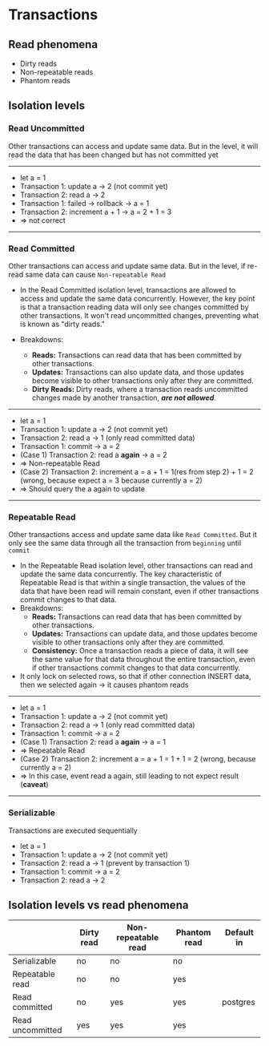 # Transactions

<!-- published_date: 2024-03-18 -->
<!-- description: Isolation levels vs read phenomena -->
<!-- tags: database, transaction -->

## Read phenomena

- Dirty reads
- Non-repeatable reads
- Phantom reads

## Isolation levels

### Read Uncommitted

Other transactions can access and update same data. But in the level, it will read the data that has been changed but has not committed yet

---

- let a = 1
- Transaction 1: update a -> 2 (not commit yet)
- Transaction 2: read a -> 2
- Transaction 1: failed -> rollback -> a = 1
- Transaction 2: increment a + 1 -> a = 2 + 1 = 3
- => not correct

---

### Read Committed

Other transactions can access and update same data. But in the level, if re-read same data can cause `Non-repeatable Read`

- In the Read Committed isolation level, transactions are allowed to access and update the same data concurrently. However, the key point is that a transaction reading data will only see changes committed by other transactions. It won't read uncommitted changes, preventing what is known as "dirty reads."
- Breakdowns:

  - **Reads:** Transactions can read data that has been committed by other transactions.
  - **Updates:** Transactions can also update data, and those updates become visible to other transactions only after they are committed.
  - **Dirty Reads:** Dirty reads, where a transaction reads uncommitted changes made by another transaction, **_are not allowed_**.

---

- let a = 1
- Transaction 1: update a -> 2 (not commit yet)
- Transaction 2: read a -> 1 (only read committed data)
- Transaction 1: commit -> a = 2
- (Case 1) Transaction 2: read a **again** -> a = 2
- => Non-repeatable Read
- (Case 2) Transaction 2: increment a = a + 1 = 1(res from step 2) + 1 = 2 (wrong, because expect a = 3 because currently a = 2)
- => Should query the a again to update

---

### Repeatable Read

Other transactions access and update same data like `Read Committed`. But it only see the same data through all the transaction from `beginning` until `commit`

- In the Repeatable Read isolation level, other transactions can read and update the same data concurrently. The key characteristic of Repeatable Read is that within a single transaction, the values of the data that have been read will remain constant, even if other transactions commit changes to that data.
- Breakdowns:
  - **Reads:** Transactions can read data that has been committed by other transactions.
  - **Updates:** Transactions can update data, and those updates become visible to other transactions only after they are committed.
  - **Consistency:** Once a transaction reads a piece of data, it will see the same value for that data throughout the entire transaction, even if other transactions commit changes to that data concurrently.
- It only lock on selected rows, so that if other connection INSERT data, then we selected again -> it causes phantom reads

---

- let a = 1
- Transaction 1: update a -> 2 (not commit yet)
- Transaction 2: read a -> 1 (only read committed data)
- Transaction 1: commit -> a = 2
- (Case 1) Transaction 2: read a **again** -> a = 1
- => Repeatable Read
- (Case 2) Transaction 2: increment a = a + 1 = 1 + 1 = 2 (wrong, because currently a = 2)
- => In this case, event read a again, still leading to not expect result (**caveat**)

---

### Serializable

Transactions are executed sequentially

- let a = 1
- Transaction 1: update a -> 2 (not commit yet)
- Transaction 2: read a -> 1 (prevent by transaction 1)
- Transaction 1: commit -> a = 2
- Transaction 2: read a -> 2

## Isolation levels vs read phenomena

|                  | Dirty read | Non-repeatable read | Phantom read | Default in |
| ---------------- | ---------- | ------------------- | ------------ | ---------- |
| Serializable     | no         | no                  | no           |            |
| Repeatable read  | no         | no                  | yes          |            |
| Read committed   | no         | yes                 | yes          | postgres   |
| Read uncommitted | yes        | yes                 | yes          |            |
